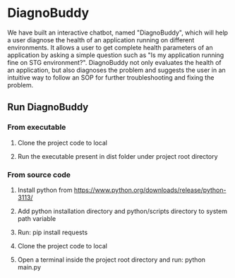 # DiagnoBuddy

We have built an interactive chatbot, named "DiagnoBuddy", which will help a user diagnose the health of an application running on different environments. It allows a user to get complete health parameters of an application by asking a simple question such as "Is my application running fine on STG environment?". DiagnoBuddy not only evaluates the health of an application, but also diagnoses the problem and suggests the user in an intuitive way to follow an SOP for further troubleshooting and fixing the problem.

## Run DiagnoBuddy

### From executable

1. Clone the project code to local

2. Run the executable present in dist folder under project root directory

### From source code

1. Install python from https://www.python.org/downloads/release/python-3113/

2. Add python installation directory and python/scripts directory to system path variable

3. Run:
    pip install requests

4. Clone the project code to local

5. Open a terminal inside the project root directory and run:
    python main.py

